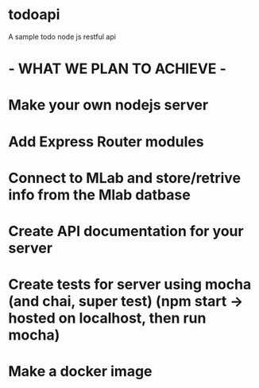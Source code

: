 # todoapi
A sample todo node js restful api

  # - WHAT WE PLAN TO ACHIEVE -
# Make your own nodejs server
# Add Express Router modules
# Connect to MLab and store/retrive info from the Mlab datbase
# Create API documentation for your server
# Create tests for server using mocha (and chai, super test) (npm start -> hosted on localhost, then run mocha)
# Make a docker image
